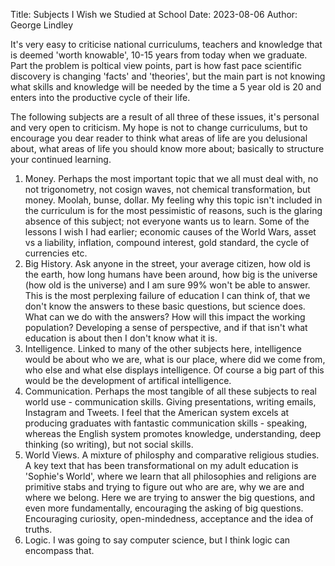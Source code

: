 Title: Subjects I Wish we Studied at School
Date: 2023-08-06
Author: George Lindley

It's very easy to criticise national curriculums, teachers and knowledge that is deemed 'worth knowable', 10-15 years from today when we graduate. Part the problem is poltical view points, part is how fast pace scientific discovery is changing 'facts' and 'theories', but the main part is not knowing what skills and knowledge will be needed by the time a 5 year old is 20 and enters into the productive cycle of their life. 

The following subjects are a result of all three of these issues, it's personal and very open to criticism. My hope is not to change curriculums, but to encourage you dear reader to think what areas of life are you delusional about, what areas of life you should know more about; basically to structure your continued learning.

1. Money. Perhaps the most important topic that we all must deal with, no not trigonometry, not cosign waves, not chemical transformation, but money. Moolah, bunse, dollar. My feeling why this topic isn't included in the curriculum is for the most pessimistic of reasons, such is the glaring absence of this subject; not everyone wants us to learn. Some of the lessons I wish I had earlier; economic causes of the World Wars, asset vs a liability, inflation, compound interest, gold standard, the cycle of currencies etc.
2. Big History. Ask anyone in the street, your average citizen, how old is the earth, how long humans have been around, how big is the universe (how old is the universe) and I am sure 99% won't be able to answer. This is the most perplexing failure of education I can think of, that we don't know the answers to these basic questions, but science does. What can we do with the answers? How will this impact the working population? Developing a sense of perspective, and if that isn't what education is about then I don't know what it is. 
3. Intelligence. Linked to many of the other subjects here, intelligence would be about who we are, what is our place, where did we come from, who else and what else displays intelligence. Of course a big part of this would be the development of artifical intelligence.
4. Communication. Perhaps the most tangible of all these subjects to real world use - communication skills. Giving presentations, writing emails, Instagram and Tweets. I feel that the American system excels at producing graduates with fantastic communication skills - speaking, whereas the English system promotes knowledge, understanding, deep thinking (so writing), but not social skills.
5. World Views. A mixture of philosphy and comparative religious studies. A key text that has been transformational on my adult education is 'Sophie's World', where we learn that all philosophies and religions are primitive stabs and trying to figure out who are are, why we are and where we belong. Here we are trying to answer the big questions, and even more fundamentally, encouraging the asking of big questions. Encouraging curiosity, open-mindedness, acceptance and the idea of truths.
6. Logic. I was going to say computer science, but I think logic can encompass that. 